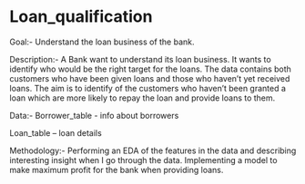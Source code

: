 # Loan_qualification
Goal:-
Understand the loan business of the bank.

Description:-
A Bank want to understand its loan business. It wants to identify who would be the right target for the loans. The data contains both customers who have been given loans and those who haven’t yet received loans. The aim is to identify of the customers who haven’t been granted a loan which are more likely to repay the loan and provide loans to them.

Data:- 
Borrower_table - info about borrowers

Loan_table – loan details

Methodology:-
Performing an EDA of the features in the data and describing interesting insight when I go through the data.
Implementing a model to make maximum profit for the bank when providing loans.

